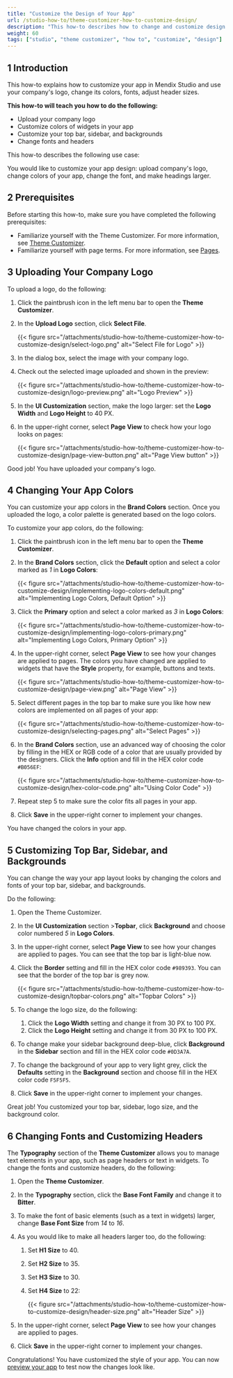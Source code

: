 ```yaml
---
title: "Customize the Design of Your App"
url: /studio-how-to/theme-customizer-how-to-customize-design/
description: "This how-to describes how to change and customize design in Mendix Studio."
weight: 60
tags: ["studio", "theme customizer", "how to", "customize", "design"]
---
```


## 1 Introduction

This how-to explains how to customize your app in Mendix Studio and use your company's logo, change its colors, fonts, adjust header sizes. 

**This how-to will teach you how to do the following:**

* Upload your company logo
* Customize colors of widgets in your app
* Customize your top bar, sidebar, and backgrounds
* Change fonts and headers

This how-to describes the following use case: 

You would like to customize your app design: upload company's logo, change colors of your app, change the font, and make headings larger. 

## 2 Prerequisites

Before starting this how-to, make sure you have completed the following prerequisites:

* Familiarize yourself with the Theme Customizer. For more information, see [Theme Customizer](/studio/theme-customizer/). 
* Familiarize yourself with page terms. For more information, see [Pages](/studio/page-editor/). 

## 3 Uploading Your Company Logo 

To upload a logo, do the following:

1. Click the paintbrush icon in the left menu bar to open the **Theme Customizer**.

2. In the **Upload Logo** section, click **Select File**.

    {{< figure src="/attachments/studio-how-to/theme-customizer-how-to-customize-design/select-logo.png" alt="Select File for Logo" >}}

3. In the dialog box, select the image with your company logo.

4. Check out the selected image uploaded and shown in the preview:

    {{< figure src="/attachments/studio-how-to/theme-customizer-how-to-customize-design/logo-preview.png" alt="Logo Preview" >}}

5. In the **UI Customization** section, make the logo larger: set the **Logo Width** and **Logo Height** to 40 PX.

6. In the upper-right corner, select **Page View** to check how your logo looks on pages:

    {{< figure src="/attachments/studio-how-to/theme-customizer-how-to-customize-design/page-view-button.png" alt="Page View button" >}}

Good job! You have uploaded your company's logo.

## 4 Changing Your App Colors

You can customize your app colors in the **Brand Colors** section. Once you uploaded the logo, a color palette is generated based on the logo colors. 

To customize your app colors, do the following:

1. Click the paintbrush icon in the left menu bar to open the **Theme Customizer**.

2. In the **Brand Colors** section, click the **Default** option and select a color marked as *1* in **Logo Colors**:

    {{< figure src="/attachments/studio-how-to/theme-customizer-how-to-customize-design/implementing-logo-colors-default.png" alt="Implementing Logo Colors, Default Option" >}}

3. Click the **Primary** option and select a color marked as *3* in **Logo Colors**:

    {{< figure src="/attachments/studio-how-to/theme-customizer-how-to-customize-design/implementing-logo-colors-primary.png" alt="Implementing Logo Colors, Primary Option" >}}

4. In the upper-right corner, select **Page View** to see how your changes are applied to pages. The colors you have changed are applied to widgets that have the **Style** property, for example, buttons and texts. 

    {{< figure src="/attachments/studio-how-to/theme-customizer-how-to-customize-design/page-view.png" alt="Page View" >}}

5. Select different pages in the top bar to make sure you like how new colors are implemented on all pages of your app:

    {{< figure src="/attachments/studio-how-to/theme-customizer-how-to-customize-design/selecting-pages.png" alt="Select Pages" >}}

6. In the **Brand Colors** section, use an advanced way of choosing the color by filling in the HEX or RGB code of a color that are usually provided by the designers. Click the **Info** option and fill in the HEX color code `#B056EF`:

    {{< figure src="/attachments/studio-how-to/theme-customizer-how-to-customize-design/hex-color-code.png" alt="Using Color Code" >}}

7. Repeat step 5 to make sure the color fits all pages in your app.

8. Click **Save** in the upper-right corner to implement your changes.

You have changed the colors in your app. 

## 5 Customizing Top Bar, Sidebar, and Backgrounds

You can change the way your app layout looks by changing the colors and fonts of your top bar, sidebar, and backgrounds.

Do the following:

1.  Open the Theme Customizer.

2.  In the **UI Customization** section >**Topbar**, click **Background** and choose color numbered *5* in **Logo Colors**.  

3.  In the upper-right corner, select **Page View** to see how your changes are applied to pages. You can see that the top bar is light-blue now. 

4. Click the **Border** setting and fill in the HEX color code `#989393`. You can see that the border of the top bar is grey now.

    {{< figure src="/attachments/studio-how-to/theme-customizer-how-to-customize-design/topbar-colors.png" alt="Topbar Colors" >}}

5.  To change the logo size, do the following:

    1. Click the **Logo Width** setting and change it from 30 PX to 100 PX.
    2.  Click the **Logo Height** setting and change it from 30 PX to 100 PX.

6. To change make your sidebar background deep-blue, click **Background** in the **Sidebar** section and fill in the HEX color code `#0D3A7A`.

7. To change the background of your app to very light grey, click the **Defaults** setting in the **Background** section and choose fill in the HEX color code `F5F5F5`.

8. Click **Save** in the upper-right corner to implement your changes.

Great job! You customized your top bar, sidebar, logo size, and the background color.

## 6 Changing Fonts and Customizing Headers

The **Typography** section of the **Theme Customizer** allows you to manage text elements in your app, such as page headers or text in widgets. To change the fonts and customize headers, do the following:

1. Open the **Theme Customizer**.

2. In the **Typography** section, click the **Base Font Family** and change it to **Bitter**. 

3. To make the font of basic elements (such as a text in widgets) larger, change **Base Font Size** from *14* to *16*.

4.  As you would like to make all headers larger too, do the following:

    1. Set **H1 Size** to 40.

    2. Set **H2 Size** to 35.

    3. Set **H3 Size** to 30.

    4. Set **H4 Size** to 22:

        {{< figure src="/attachments/studio-how-to/theme-customizer-how-to-customize-design/header-size.png" alt="Header Size" >}}

5. In the upper-right corner, select **Page View** to see how your changes are applied to pages.

6. Click **Save** in the upper-right corner to implement your changes.

Congratulations! You have customized the style of your app. You can now [preview your app](/studio/publishing-app/) to test now the changes look like.  